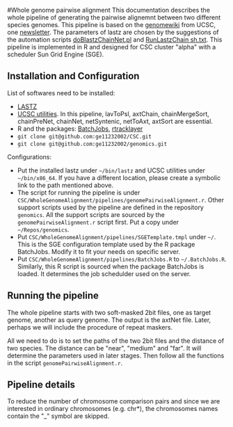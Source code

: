 #Whole genome pairwise alignment
This documentation describes the whole pipeline of 
generating the pairwise alignemnt between two different species genomes.
This pipeline is based on the 
[genomewiki](http://genomewiki.ucsc.edu/index.php/Whole_genome_alignment_howto) 
from UCSC, one [newsletter](https://lists.soe.ucsc.edu/pipermail/genome/2005-October/008710.html).
The parameters of lastz are chosen by the suggestions of the automation scripts
[doBlastzChainNet.pl](http://hgwdev.cse.ucsc.edu/~kent/src/unzipped/hg/utils/automation/doBlastzChainNet.pl)
and 
[RunLastzChain sh.txt](http://genomewiki.ucsc.edu/images/9/93/RunLastzChain_sh.txt).
This pipeline is implemented in R and 
designed for CSC cluster "alpha" with a scheduler Sun Grid Engine (SGE).

## Installation and Configuration
List of softwares need to be installed:

* [LASTZ](http://www.bx.psu.edu/miller_lab/dist/README.lastz-1.02.00/README.lastz-1.02.00a.html)
* [UCSC utilities](http://hgdownload.cse.ucsc.edu/admin/jksrc.zip). 
  In this pipeline, lavToPsl, axtChain, chainMergeSort, chainPreNet, chainNet,
  netSyntenic, netToAxt, axtSort are essential.
* R and the packages: [BatchJobs](http://cran.r-project.org/web/packages/BatchJobs/index.html), 
[rtracklayer](http://www.bioconductor.org/packages/release/bioc/html/rtracklayer.html)
* ```git clone git@github.com:ge11232002/CSC.git```
* ```git clone git@github.com:ge11232002/genomics.git```

Configurations:
* Put the installed lastz under ```~/bin/lastz``` 
  and UCSC utilities under  ```~/bin/x86_64```.
  If you have a different location, 
  please create a symbolic link to the path mentioned above.
* The script for running the pipeline is under ```CSC/WholeGenomeAlignment/pipelines/genomePairwiseAlignment.r```.
  Other support scripts used by the pipeline are defined in the repository ```genomics```.
  All the support scripts are sourced by the ```genomePairwiseAlignment.r``` script first.
  Put a copy under ```~/Repos/genomics```. 
* Put ```CSC/WholeGenomeAlignment/pipelines/SGETemplate.tmpl``` under ```~/```.
  This is the SGE configuration template used by the R package BatchJobs.
  Modify it to fit your needs on specific server.
* Put ```CSC/WholeGenomeAlignment/pipelines/BatchJobs.R``` to ```~/.BatchJobs.R```.
  Similarly, this R script is sourced when the package BatchJobs is loaded.
  It determines the job schedulder used on the server.

## Running the pipeline
The whole pipeline starts with two soft-masked 2bit files, 
one as target genome, another as query genome. 
The output is the axtNet file.
Later, perhaps we will include the procedure of repeat maskers.

All we need to do is to set the paths of the two 2bit files 
and the distance of two species.
The distance can be "near", "medium" and "far". 
It will determine the parameters used in later stages.
Then follow all the functions in the script ```genomePairwiseAlignment.r```.

## Pipeline details
To reduce the number of chromosome comparison pairs 
and since we are interested in ordinary chromosomes (e.g. chr\*),
the chromosomes names contain the "_" symbol are skipped.



